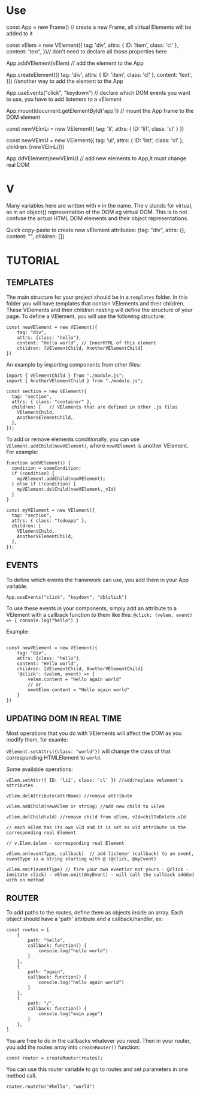 # Use
const App = new Frame() //  create a new Frame, all virtual Elements will be added to it

const vElem = new VElement({ tag: 'div', attrs: { ID: 'item', class: 'cl' }, content: 'text', })// don't need to declare all those properties here

App.addVElement(vElem) // add the element to the App

App.createElement(({ tag: 'div', attrs: { ID: 'item', class: 'cl' }, content: 'text', })) //another way to add the element to the App

App.useEvents("click", "keydown") // declare which DOM events you want to use, you have to add listeners to a vElement

App.mount(document.getElementById('app')) // mount the App frame to the DOM element


const newVElmLi = new VElement({ tag: 'li', attrs: { ID: 'li1', class: 'cl' } })

const newVElmU = new VElement({ tag: 'ul', attrs: { ID: 'list', class: 'cl' }, children: [newVElmLi]})

App.ddVElement(newVElmU)  // add new elements to App,it must change real DOM



# V

Many variables here are written with v in the name. The v stands for virtual, as in an object{} representation of the DOM eg virtual DOM.
This is to not confuse the actual HTML DOM elements and their object representations.

Quick copy-paste to create new vElement attributes:  {tag: "div", attrs: {}, content: "", children: []}

# TUTORIAL

## TEMPLATES

The main structure for your project should be in a `templates` folder. In this folder you will have templates that contain VElements and their children.
These VElements and their children nesting will define the structure of your page. To define a VElement, you will use the following structure:

```
const newVElement = new VElement({
    tag: "div",
    attrs: {class: "hello"},
    content: "Hello world", // InnerHTML of this element
    children: [VElementChild, AnotherVElementChild]
})
```

An example by importing components from other files: 

```
import { VElementChild } from "./module.js";
import { AnotherVElementChild } from "./module.js";

const section = new VElement({
  tag: "section",
  attrs: { class: "container" },
  children: [   // VElements that are defined in other .js files
    VElementChild, 
    AnotherVElementChild,
  ],
});
```

To add or remove elements conditionally, you can use `VElement.addChild(newVElement)`, where `newVElement` is another VElement. For example:

```
function addVElement() {
  condition = someCondition;
  if (condition) {
    myVElement.addChild(newVElement); 
  } else if (!condition) {
    myVElement.delChild(newVElement._vId)
  }
}

const myVElement = new VElement({
  tag: "section",
  attrs: { class: "todoapp" },
  children: [
    VElementChild, 
    AnotherVElementChild,
  ],
});
```

## EVENTS

To define which events the framework can use, you add them in your App variable:

`App.useEvents("click", "keydown", "dblclick")`

To use these events in your components, simply add an attribute to a VElement with a callback function to them like this:
`@click: (velem, event) => { console.log("hello") }`

Example:

```

const newVElement = new VElement({
    tag: "div",
    attrs: {class: "hello"},
    content: "Hello world",
    children: [VElementChild, AnotherVElementChild]
    '@click': (velem, event) => {
        velem.content = "Hello again world"
        // or 
        newVElem.content = "Hello again world"
    }
})

```

## UPDATING DOM IN REAL TIME

Most operations that you do with VElements will affect the DOM as you modify them, for examle:

`VElement.setAttrs({class: "world"})` will change the class of that corresponding HTMLElement to `world`.

Some available operations:

```
vElem.setAttr({ ID: 'li1', class: 'cl' }) //add/replace velement's attributes

vElem.delAttribute(attrName) //remove attribute

vElem.addChild(newVElem or string) //add new child to vElem

vElem.delChild(vId) //remove child from vElem, vId=chilToDelete.vId

// each vElem has its own vId and it is set as vId attribute in the corresponding real Element

// v.Elem.$elem - corresponding real Element

vElem.on(eventType, callback)  // add listener (callback) to an event, eventType is a string starting with @ (@click, @myEvent)

vElem.emit(eventType) // fire your own event(or not yours - @click - immitate click) - vElem.emit(@myEvent) - will call the callback addded with on method
```


## ROUTER

To add paths to the routes, define them as objects inside an array. Each object should have a 'path' attribute and a callback/handler, ex:

```
const routes = [
    {
        path: "hello",
        callback: function() {
            console.log("hello world")
        }
    },
    {
        path: "again",
        callback: function() {
            console.log("hello again world")
        }
    },
    {
        path: "/",
        callback: function() {
            console.log("main page")
        }
    },
]
```

You are free to do in the callbacks whatever you need.
Then in your router, you add the routes array into `createRouter()` function:

`const router = createRouter(routes);`

You can use this router variable to go to routes and set parameters in one method call.

`router.routeTo("#hello", "world")`


